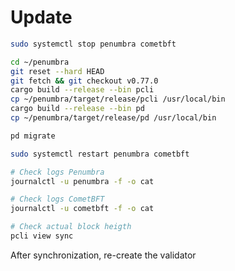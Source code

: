 # Update

```bash
sudo systemctl stop penumbra cometbft
```

```bash
cd ~/penumbra 
git reset --hard HEAD
git fetch && git checkout v0.77.0
cargo build --release --bin pcli
cp ~/penumbra/target/release/pcli /usr/local/bin
cargo build --release --bin pd
cp ~/penumbra/target/release/pd /usr/local/bin
```

```bash
pd migrate
```

```bash
sudo systemctl restart penumbra cometbft
```

```bash
# Check logs Penumbra
journalctl -u penumbra -f -o cat
```

```bash
# Check logs CometBFT
journalctl -u cometbft -f -o cat
```

```bash
# Check actual block heigth
pcli view sync
```

After synchronization, re-create the validator
